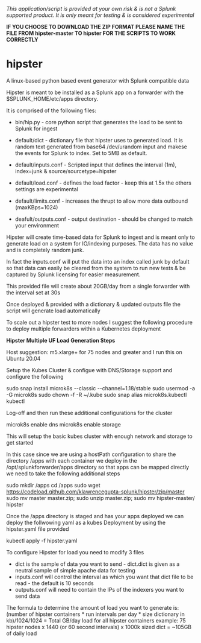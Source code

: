 *This application/script is provided at your own risk & is not a Splunk supported product. It is only meant for testing & is considered experimental*

**IF YOU CHOOSE TO DOWNLOAD THE ZIP FORMAT PLEASE NAME THE FILE FROM hipster-master TO hipster FOR THE SCRIPTS TO WORK CORRECTLY**

# hipster
A linux-based python based event generator with Splunk compatible data

Hipster is meant to be installed as a Splunk app on a forwarder with the $SPLUNK_HOME/etc/apps directory.

It is comprised of the following files:

- bin/hip.py - core python script that generates the load to be sent to Splunk for ingest

- default/dict - dictionary file that hipster uses to generated load. It is random text generated from base64 /dev/urandom input and makese the events for Splunk to index. Set to 5MB as default.

- default/inputs.conf - Scripted input that defines the interval (1m), index=junk & source/sourcetype=hipster

- default/load.conf - defines the load factor - keep this at 1.5x the others settings are experimental

- default/limits.conf - increases the thrupt to allow more data outbound (maxKBps=1024)

- deafult/outputs.conf - output destination - should be changed to match your environment

Hipster will create time-based data for Splunk to ingest and is meant only to generate load on a system for IO/indexing purposes. The data has no value and is completely random junk. 

In fact the inputs.conf will put the data into an index called junk by default so that data can easily be cleared from the system to run new tests & be captured by Splunk licensing for easier measurement.

This provided file will create about 20GB/day from a single forwarder with the interval set at 30s

Once deployed & provided with a dictionary & updated outputs file the script will generate load automatically 

To scale out a hipster test to more nodes I suggest the following procedure to deploy multiple forwarders within a Kubernetes deployment

**Hipster Multiple UF Load Generation Steps**

Host suggestion: m5.xlarge+ for 75 nodes and greater and I run this on Ubuntu 20.04

Setup the Kubes Cluster & configue with DNS/Storage support and configure the following

sudo snap install microk8s --classic --channel=1.18/stable
sudo usermod -a -G microk8s <username>
sudo chown -f -R <username> ~/.kube
sudo snap alias microk8s.kubectl kubectl

Log-off and then run these additional configurations for the cluster

microk8s enable dns
microk8s enable storage

This will setup the basic kubes cluster with enough network and storage to get started

In this case since we are using a hostPath configuration to share the directory /apps with each container we deploy in the /opt/splunkforwarder/apps directory so that apps can be mapped directly we need to take the following additional steps

sudo mkdir /apps
cd /apps
sudo wget https://codeload.github.com/klawrencegupta-splunk/hipster/zip/master
sudo mv master master.zip; sudo unzip master.zip; sudo mv hipster-master/ hipster


Once the /apps directory is staged and has your apps deployed we can deploy the follwowing yaml as a kubes Deployment by using the hipster.yaml file provided

kubectl apply -f hipster.yaml

To configure Hipster for load you need to modify 3 files

- dict is the sample of data you want to send - dict.dict is given as a neutral sample of simple apache data for testing
- inputs.conf will control the interval as which you want that dict file to be read - the default is 10 seconds
- outputs.conf will need to contain the IPs of the indexers you want to send data

The formula to determine the amount of load you want to generate is:
    (number of hipster containers	* run intervals per day	* size dictionary in kb)/1024/1024 = Total GB/day load for all hipster containers
    example: 75 hipster nodes x 1440 (or 60 second intervals) x 1000k sized dict = ~105GB of daily load
    


